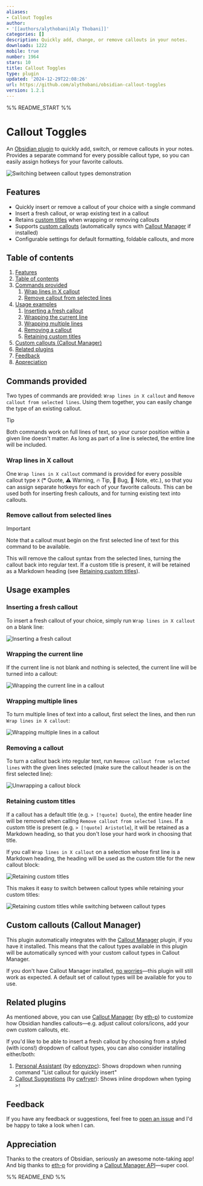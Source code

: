 ```yaml
---
aliases:
- Callout Toggles
author:
- '[[authors/alythobani|Aly Thobani]]'
categories: []
description: Quickly add, change, or remove callouts in your notes.
downloads: 1222
mobile: true
number: 1964
stars: 10
title: Callout Toggles
type: plugin
updated: '2024-12-29T22:08:26'
url: https://github.com/alythobani/obsidian-callout-toggles
version: 1.2.1
---
```


%% README_START %%

# Callout Toggles

An [Obsidian plugin](https://obsidian.md/plugins?id=callout-toggles) to quickly add, switch, or remove callouts in your notes. Provides a separate command for every possible callout type, so you can easily assign hotkeys for your favorite callouts.

![Switching between callout types demonstration](https://raw.githubusercontent.com/alythobani/obsidian-callout-toggles/HEAD/readme_gifs/main-demo-switching.gif)

## Features

- Quickly insert or remove a callout of your choice with a single command
- Insert a fresh callout, or wrap existing text in a callout
- Retains [custom titles](#retaining-custom-titles) when wrapping or removing callouts
- Supports [custom callouts](#custom-callouts-callout-manager) (automatically syncs with [Callout Manager] if installed)
- Configurable settings for default formatting, foldable callouts, and more

## Table of contents

1. [Features](#features)
2. [Table of contents](#table-of-contents)
3. [Commands provided](#commands-provided)
   1. [Wrap lines in X callout](#wrap-lines-in-x-callout)
   2. [Remove callout from selected lines](#remove-callout-from-selected-lines)
4. [Usage examples](#usage-examples)
   1. [Inserting a fresh callout](#inserting-a-fresh-callout)
   2. [Wrapping the current line](#wrapping-the-current-line)
   3. [Wrapping multiple lines](#wrapping-multiple-lines)
   4. [Removing a callout](#removing-a-callout)
   5. [Retaining custom titles](#retaining-custom-titles)
5. [Custom callouts (Callout Manager)](#custom-callouts-callout-manager)
6. [Related plugins](#related-plugins)
7. [Feedback](#feedback)
8. [Appreciation](#appreciation)

## Commands provided

Two types of commands are provided: `Wrap lines in X callout` and `Remove callout from selected lines`. Using them together, you can easily change the type of an existing callout.

> [!TIP]
> Both commands work on full lines of text, so your cursor position within a given line doesn't matter. As long as part of a line is selected, the entire line will be included.

### Wrap lines in X callout

One `Wrap lines in X callout` command is provided for every possible callout type `X` (❞ Quote, ⚠ Warning, 🔥 Tip, 🐞 Bug, 📝 Note, etc.), so that you can assign separate hotkeys for each of your favorite callouts. This can be used both for inserting fresh callouts, and for turning existing text into callouts.

### Remove callout from selected lines

> [!IMPORTANT]
> Note that a callout must begin on the first selected line of text for this command to be available.

This will remove the callout syntax from the selected lines, turning the callout back into regular text. If a custom title is present, it will be retained as a Markdown heading (see [Retaining custom titles](#retaining-custom-titles)).

## Usage examples

### Inserting a fresh callout

To insert a fresh callout of your choice, simply run `Wrap lines in X callout` on a blank line:

![Inserting a fresh callout](https://raw.githubusercontent.com/alythobani/obsidian-callout-toggles/HEAD/readme_gifs/usage_examples/0-insert-fresh.gif)

### Wrapping the current line

If the current line is not blank and nothing is selected, the current line will be turned into a callout:

![Wrapping the current line in a callout](https://raw.githubusercontent.com/alythobani/obsidian-callout-toggles/HEAD/readme_gifs/usage_examples/1-current-line.gif)

### Wrapping multiple lines

To turn multiple lines of text into a callout, first select the lines, and then  run `Wrap lines in X callout`:

![Wrapping multiple lines in a callout](https://raw.githubusercontent.com/alythobani/obsidian-callout-toggles/HEAD/readme_gifs/usage_examples/2-multi-line.gif)

### Removing a callout

To turn a callout back into regular text, run `Remove callout from selected lines` with the given lines selected (make sure the callout header is on the first selected line):

![Unwrapping a callout block](https://raw.githubusercontent.com/alythobani/obsidian-callout-toggles/HEAD/readme_gifs/usage_examples/3-remove-callout.gif)

### Retaining custom titles

If a callout has a default title (e.g. `> [!quote] Quote`), the entire header line will be removed when calling `Remove callout from selected lines`. If a custom title is present (e.g. `> [!quote] Aristotle`), it will be retained as a Markdown heading, so that you don't lose your hard work in choosing that title.

If you call `Wrap lines in X callout` on a selection whose first line is a Markdown heading, the heading will be used as the custom title for the new callout block:

![Retaining custom titles](https://raw.githubusercontent.com/alythobani/obsidian-callout-toggles/HEAD/readme_gifs/usage_examples/4a-custom-title.gif)

This makes it easy to switch between callout types while retaining your custom titles:

![Retaining custom titles while switching between callout types](https://raw.githubusercontent.com/alythobani/obsidian-callout-toggles/HEAD/readme_gifs/usage_examples/4b-custom-title-fast.gif)

## Custom callouts (Callout Manager)

This plugin automatically integrates with the [Callout Manager] plugin, if you have it installed. This means that the callout types available in this plugin will be automatically synced with your custom callout types in Callout Manager.

If you don't have Callout Manager installed, [no worries](https://www.youtube.com/watch?v=4P-YBqVzJg0)—this plugin will still work as expected. A default set of callout types will be available for you to use.

## Related plugins

As mentioned above, you can use [Callout Manager] (by [eth-p]) to customize how Obsidian handles callouts—e.g. adjust callout colors/icons, add your own custom callouts, etc.

If you'd like to be able to insert a fresh callout by choosing from a styled (with icons!) dropdown of callout types, you can also consider installing either/both:

1. [Personal Assistant](https://github.com/edonyzpc/personal-assistant) (by [edonyzpc](https://github.com/edonyzpc/)): Shows dropdown when running command "List callout for quickly insert"
2. [Callout Suggestions](https://github.com/cwfryer/obsidian-callout-suggestions) (by [cwfryer](https://github.com/cwfryer/)): Shows inline dropdown when typing `>!`

## Feedback

If you have any feedback or suggestions, feel free to [open an issue](https://github.com/alythobani/obsidian-callout-toggles/issues) and I'd be happy to take a look when I can.

## Appreciation

Thanks to the creators of Obsidian, seriously an awesome note-taking app! And big thanks to [eth-p] for providing a [Callout Manager API](https://github.com/eth-p/obsidian-callout-manager/tree/master/api)—super cool.

[Callout Manager]: https://github.com/eth-p/obsidian-callout-manager/
[eth-p]: https://github.com/eth-p/


%% README_END %%